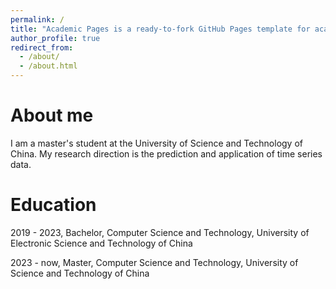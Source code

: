```yaml
---
permalink: /
title: "Academic Pages is a ready-to-fork GitHub Pages template for academic personal websites"
author_profile: true
redirect_from: 
  - /about/
  - /about.html
---
```


# About me
I am a master's student at the University of Science and Technology of China. My research direction is the prediction and application of time series data.

# Education
2019 - 2023, Bachelor, Computer Science and Technology, University of Electronic Science and Technology of China

2023 - now, Master, Computer Science and Technology, University of Science and Technology of China
